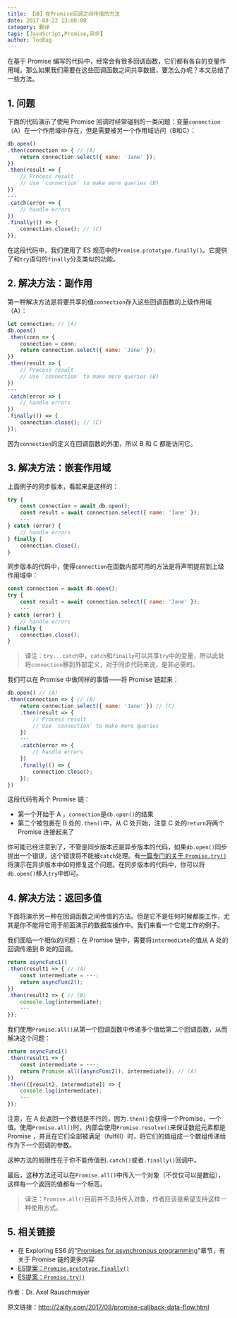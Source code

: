 ```yaml
---
title: 【译】在Promise回调之间传值的方法
date: 2017-08-22 13:00:00
category: 翻译
tags: [JavaScript,Promise,异步]
author: TooBug
---
```


在基于 Promise 编写的代码中，经常会有很多回调函数，它们都有各自的变量作用域。那么如果我们需要在这些回调函数之间共享数据，要怎么办呢？本文总结了一些方法。

## 1. 问题

下面的代码演示了使用 Promise 回调时经常碰到的一类问题：变量`connection`（A）在一个作用域中存在，但是需要被另一个作用域访问（B和C）：

```javascript
db.open()
.then(connection => { // (A)
    return connection.select({ name: 'Jane' });
})
.then(result => {
    // Process result
    // Use `connection` to make more queries (B)
})
···
.catch(error => {
    // handle errors
})
.finally(() => {
    connection.close(); // (C)
});
```

在这段代码中，我们使用了 ES 规范中的`Promise.prototype.finally()`。它提供了和`try`语句的`finally`分支类似的功能。

<!-- more -->

## 2. 解决方法：副作用

第一种解决方法是将要共享的值`connection`存入这些回调函数的上级作用域（A）：

```javascript
let connection; // (A)
db.open()
.then(conn => {
    connection = conn;
    return connection.select({ name: 'Jane' });
})
.then(result => {
    // Process result
    // Use `connection` to make more queries (B)
})
···
.catch(error => {
    // handle errors
})
.finally(() => {
    connection.close(); // (C)
});
```

因为`connection`的定义在回调函数的外面，所以 B 和 C 都能访问它。

## 3. 解决方法：嵌套作用域

上面例子的同步版本，看起来是这样的：

```javascript
try {
    const connection = await db.open();
    const result = await connection.select({ name: 'Jane' });
    ···
} catch (error) {
    // handle errors
} finally {
    connection.close();
}
```

同步版本的代码中，使得`connection`在函数内部可用的方法是将声明提前到上级作用域中：

```javascript
const connection = await db.open();
try {
    const result = await connection.select({ name: 'Jane' });
    ···
} catch (error) {
    // handle errors
} finally {
    connection.close();        
}
```

> 译注：`try...catch`中，`catch`和`finally`可以共享`try`中的变量，所以此处将`connection`移到外部定义，对于同步代码来说，是非必需的。

我们可以在 Promise 中做同样的事情——将 Promise 链起来：

```javascript
db.open() // (A)
.then(connection => { // (B)
    return connection.select({ name: 'Jane' }) // (C)
    .then(result => {
        // Process result
        // Use `connection` to make more queries
    })
    ···
    .catch(error => {
        // handle errors
    })
    .finally(() => {
        connection.close();
    });    
})
```

这段代码有两个 Promise 链：

- 第一个开始于 A ，`connection`是`db.open()`的结果
- 第二个被包裹在 B 处的`.then()`中，从 C 处开始，注意 C 处的`return`将两个 Promise 连接起来了

你可能已经注意到了，不管是同步版本还是异步版本的代码，如果`db.open()`同步抛出一个错误，这个错误将不能被`catch`处理。有[一篇专门的关于 `Promise.try()`](http://2ality.com/2017/08/promise-try.html)将演示在异步版本中如何修复这个问题。在同步版本的代码中，你可以将`db.open()`移入`try`中即可。

## 4. 解决方法：返回多值

下面将演示另一种在回调函数之间传值的方法。但是它不是任何时候都能工作，尤其是你不能将它用于前面演示的数据库操作中。我们来看一个它能工作的例子。

我们面临一个相似的问题：在 Promise 链中，需要将`intermediate`的值从 A 处的回调传递到 B 处的回调。

```javascript
return asyncFunc1()
.then(result1 => { // (A)
    const intermediate = ···;
    return asyncFunc2();
})
.then(result2 => { // (B)
    console.log(intermediate);
    ···
});
```

我们使用`Promise.all()`从第一个回调函数中传递多个值给第二个回调函数，从而解决这个问题：

```javascript
return asyncFunc1()
.then(result1 => {
    const intermediate = ···;
    return Promise.all([asyncFunc2(), intermediate]); // (A)
})
.then(([result2, intermediate]) => {
    console.log(intermediate);
    ···
});
```

注意，在 A 处返回一个数组是不行的，因为`.then()`会获得一个Promise，一个值。使用`Promise.all()`时，内部会使用`Promise.resolve()`来保证数组元素都是 Promise ，并且在它们全部被满足（fulfill）时，将它们的值组成一个数组传递给作为下一个回调的参数。

这种方法的局限性在于你不能传值到`.catch()`或者`.finally()`回调中。

最后，这种方法还可以在`Promise.all()`中传入一个对象（不仅仅可以是数组），这样每一个返回的值都有一个标签。

> 译注：`Promise.all()`目前并不支持传入对象，作者应该是希望支持这样一种使用方式。

## 5. 相关链接

- 在 Exploring ES6 的"[Promises for asynchronous programming](http://exploringjs.com/es6/ch_promises.html)"章节，有关于 Promise 链的更多内容
- [ES提案：`Promise.prototype.finally()`](http://2ality.com/2017/07/promise-prototype-finally.html)
- [ES提案：`Promise.try()`](http://2ality.com/2017/08/promise-try.html)

作者：Dr. Axel Rauschmayer

原文链接：<http://2ality.com/2017/08/promise-callback-data-flow.html>
